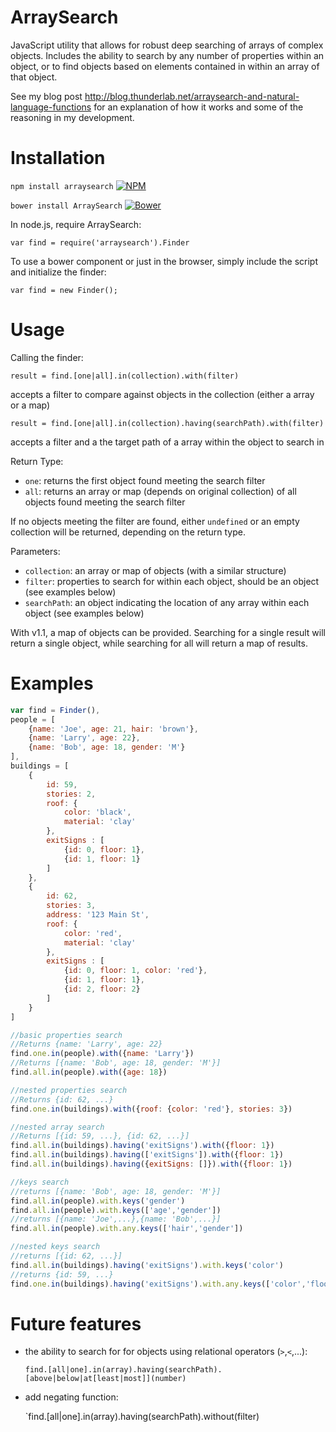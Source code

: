 # ArraySearch

JavaScript utility that allows for robust deep searching of arrays of complex objects. Includes the ability to search by any number of properties within an object, or to find objects based on elements contained in within an array of that object.

See my blog post http://blog.thunderlab.net/arraysearch-and-natural-language-functions
for an explanation of how it works and some of the reasoning in my development.

# Installation

`npm install arraysearch` [![NPM](https://img.shields.io/npm/v/arraysearch.svg)](https://npmjs.org/package/arraysearch)

`bower install ArraySearch` [![Bower](https://img.shields.io/bower/v/ArraySearch.svg)](https://www.versioneye.com/javascript/thunder033:arraysearch/)

In node.js, require ArraySearch:

`var find = require('arraysearch').Finder`

To use a bower component or just in the browser, simply include the script and initialize the finder:

`var find = new Finder();`

# Usage

Calling the finder:

`result = find.[one|all].in(collection).with(filter)`

accepts a filter to compare against objects in the collection (either a array or a map)

`result = find.[one|all].in(collection).having(searchPath).with(filter)`

accepts a filter and a the target path of a array within the object to search in

Return Type:
 - `one`: returns the first object found meeting the search filter
 - `all`: returns an array or map (depends on original collection) of all objects found meeting the search filter
 
If no objects meeting the filter are found, either `undefined` or an empty collection will be returned, depending on the return type.

Parameters:
 - `collection`: an array or map of objects (with a similar structure)
 - `filter`: properties to search for within each object, should be an object (see examples below)
 - `searchPath`: an object indicating the location of any array within each object (see examples below)

With v1.1, a map of objects can be provided. Searching for a single result will return a single object, while searching for all will return a map of results.

# Examples

```javascript
var find = Finder(),
people = [
	{name: 'Joe', age: 21, hair: 'brown'},
	{name: 'Larry', age: 22},
	{name: 'Bob', age: 18, gender: 'M'}
],
buildings = [
	{
		id: 59,
		stories: 2,
		roof: {
			color: 'black',
			material: 'clay'
		},
		exitSigns : [
			{id: 0, floor: 1},
			{id: 1, floor: 1}
		]
	},
	{
		id: 62,
		stories: 3,
		address: '123 Main St',
		roof: {
			color: 'red',
			material: 'clay'
		},
		exitSigns : [
			{id: 0, floor: 1, color: 'red'},
			{id: 1, floor: 1},
			{id: 2, floor: 2}
		]
	}
]

//basic properties search
//Returns {name: 'Larry', age: 22}
find.one.in(people).with({name: 'Larry'})
//Returns [{name: 'Bob', age: 18, gender: 'M'}]
find.all.in(people).with({age: 18})

//nested properties search
//Returns {id: 62, ...}
find.one.in(buildings).with({roof: {color: 'red'}, stories: 3})

//nested array search
//Returns [{id: 59, ...}, {id: 62, ...}]
find.all.in(buildings).having('exitSigns').with({floor: 1})
find.all.in(buildings).having(['exitSigns']).with({floor: 1})
find.all.in(buildings).having({exitSigns: []}).with({floor: 1})

//keys search
//returns [{name: 'Bob', age: 18, gender: 'M'}]
find.all.in(people).with.keys('gender')
find.all.in(people).with.keys(['age','gender'])
//returns [{name: 'Joe',...},{name: 'Bob',...}]
find.all.in(people).with.any.keys(['hair','gender'])

//nested keys search
//returns [{id: 62, ...}]
find.all.in(buildings).having('exitSigns').with.keys('color')
//returns {id: 59, ...}
find.one.in(buildings).having('exitSigns').with.any.keys(['color','floor'])
```

# Future features
 - the ability to search for for objects using relational operators (`>`,`<`,...):

	`find.[all|one].in(array).having(searchPath).[above|below|at[least|most]](number)`
	
 - add negating function:

	`find.[all|one].in(array).having(searchPath).without(filter)
